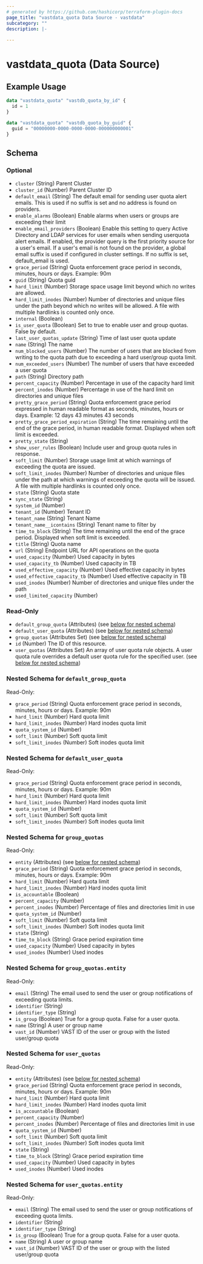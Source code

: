 ```yaml
---
# generated by https://github.com/hashicorp/terraform-plugin-docs
page_title: "vastdata_quota Data Source - vastdata"
subcategory: ""
description: |-
  
---
```


# vastdata_quota (Data Source)



## Example Usage

```terraform
data "vastdata_quota" "vastdb_quota_by_id" {
  id = 1
}

data "vastdata_quota" "vastdb_quota_by_guid" {
  guid = "00000000-0000-0000-0000-000000000001"
}
```

<!-- schema generated by tfplugindocs -->
## Schema

### Optional

- `cluster` (String) Parent Cluster
- `cluster_id` (Number) Parent Cluster ID
- `default_email` (String) The default email for sending user quota alert emails. This is used if no suffix is set and no address is found on providers.
- `enable_alarms` (Boolean) Enable alarms when users or groups are exceeding their limit
- `enable_email_providers` (Boolean) Enable this setting to query Active Directory and LDAP services for user emails when sending userquota alert emails. If enabled, the provider query is the first priority source for a user's email. If a user's email is not found on the provider, a global email suffix is used if configured in cluster settings. If no suffix is set, default_email is used.
- `grace_period` (String) Quota enforcement grace period in seconds, minutes, hours or days. Example: 90m
- `guid` (String) Quota guid
- `hard_limit` (Number) Storage space usage limit beyond which no writes are allowed.
- `hard_limit_inodes` (Number) Number of directories and unique files under the path beyond which no writes will be allowed. A file with multiple hardlinks is counted only once.
- `internal` (Boolean)
- `is_user_quota` (Boolean) Set to true to enable user and group quotas. False by default.
- `last_user_quotas_update` (String) Time of last user quota update
- `name` (String) The name
- `num_blocked_users` (Number) The number of users that are blocked from writing to the quota path due to exceeding a hard user/group quota limit.
- `num_exceeded_users` (Number) The number of users that have exceeded a user quota
- `path` (String) Directory path
- `percent_capacity` (Number) Percentage in use of the capacity hard limit
- `percent_inodes` (Number) Percentage in use of the hard limit on directories and unique files
- `pretty_grace_period` (String) Quota enforcement grace period expressed in human readable format as seconds, minutes, hours or days. Example: 12 days 43 minutes 43 seconds
- `pretty_grace_period_expiration` (String) The time remaining until the end of the grace period, in human readable format. Displayed when soft limit is exceeded.
- `pretty_state` (String)
- `show_user_rules` (Boolean) Include user and group quota rules in response.
- `soft_limit` (Number) Storage usage limit at which warnings of exceeding the quota are issued.
- `soft_limit_inodes` (Number) Number of directories and unique files under the path at which warnings of exceeding the quota will be issued. A file with multiple hardlinks is counted only once.
- `state` (String) Quota state
- `sync_state` (String)
- `system_id` (Number)
- `tenant_id` (Number) Tenant ID
- `tenant_name` (String) Tenant Name
- `tenant_name__icontains` (String) Tenant name to filter by
- `time_to_block` (String) The time remaining until the end of the grace period. Displayed when soft limit is exceeded.
- `title` (String) Quota name
- `url` (String) Endpoint URL for API operations on the quota
- `used_capacity` (Number) Used capacity in bytes
- `used_capacity_tb` (Number) Used capacity in TB
- `used_effective_capacity` (Number) Used effective capacity in bytes
- `used_effective_capacity_tb` (Number) Used effective capacity in TB
- `used_inodes` (Number) Number of directories and unique files under the path
- `used_limited_capacity` (Number)

### Read-Only

- `default_group_quota` (Attributes) (see [below for nested schema](#nestedatt--default_group_quota))
- `default_user_quota` (Attributes) (see [below for nested schema](#nestedatt--default_user_quota))
- `group_quotas` (Attributes Set) (see [below for nested schema](#nestedatt--group_quotas))
- `id` (Number) The ID of this resource.
- `user_quotas` (Attributes Set) An array of user quota rule objects. A user quota rule overrides a default user quota rule for the specified user. (see [below for nested schema](#nestedatt--user_quotas))

<a id="nestedatt--default_group_quota"></a>
### Nested Schema for `default_group_quota`

Read-Only:

- `grace_period` (String) Quota enforcement grace period in seconds, minutes, hours or days. Example: 90m
- `hard_limit` (Number) Hard quota limit
- `hard_limit_inodes` (Number) Hard inodes quota limit
- `quota_system_id` (Number)
- `soft_limit` (Number) Soft quota limit
- `soft_limit_inodes` (Number) Soft inodes quota limit


<a id="nestedatt--default_user_quota"></a>
### Nested Schema for `default_user_quota`

Read-Only:

- `grace_period` (String) Quota enforcement grace period in seconds, minutes, hours or days. Example: 90m
- `hard_limit` (Number) Hard quota limit
- `hard_limit_inodes` (Number) Hard inodes quota limit
- `quota_system_id` (Number)
- `soft_limit` (Number) Soft quota limit
- `soft_limit_inodes` (Number) Soft inodes quota limit


<a id="nestedatt--group_quotas"></a>
### Nested Schema for `group_quotas`

Read-Only:

- `entity` (Attributes) (see [below for nested schema](#nestedatt--group_quotas--entity))
- `grace_period` (String) Quota enforcement grace period in seconds, minutes, hours or days. Example: 90m
- `hard_limit` (Number) Hard quota limit
- `hard_limit_inodes` (Number) Hard inodes quota limit
- `is_accountable` (Boolean)
- `percent_capacity` (Number)
- `percent_inodes` (Number) Percentage of files and directories limit in use
- `quota_system_id` (Number)
- `soft_limit` (Number) Soft quota limit
- `soft_limit_inodes` (Number) Soft inodes quota limit
- `state` (String)
- `time_to_block` (String) Grace period expiration time
- `used_capacity` (Number) Used capacity in bytes
- `used_inodes` (Number) Used inodes

<a id="nestedatt--group_quotas--entity"></a>
### Nested Schema for `group_quotas.entity`

Read-Only:

- `email` (String) The email used to send the user or group notifications of exceeding quota limits.
- `identifier` (String)
- `identifier_type` (String)
- `is_group` (Boolean) True for a group quota. False for a user quota.
- `name` (String) A user or group name
- `vast_id` (Number) VAST ID of the user or group with the listed user/group quota



<a id="nestedatt--user_quotas"></a>
### Nested Schema for `user_quotas`

Read-Only:

- `entity` (Attributes) (see [below for nested schema](#nestedatt--user_quotas--entity))
- `grace_period` (String) Quota enforcement grace period in seconds, minutes, hours or days. Example: 90m
- `hard_limit` (Number) Hard quota limit
- `hard_limit_inodes` (Number) Hard inodes quota limit
- `is_accountable` (Boolean)
- `percent_capacity` (Number)
- `percent_inodes` (Number) Percentage of files and directories limit in use
- `quota_system_id` (Number)
- `soft_limit` (Number) Soft quota limit
- `soft_limit_inodes` (Number) Soft inodes quota limit
- `state` (String)
- `time_to_block` (String) Grace period expiration time
- `used_capacity` (Number) Used capacity in bytes
- `used_inodes` (Number) Used inodes

<a id="nestedatt--user_quotas--entity"></a>
### Nested Schema for `user_quotas.entity`

Read-Only:

- `email` (String) The email used to send the user or group notifications of exceeding quota limits.
- `identifier` (String)
- `identifier_type` (String)
- `is_group` (Boolean) True for a group quota. False for a user quota.
- `name` (String) A user or group name
- `vast_id` (Number) VAST ID of the user or group with the listed user/group quota
